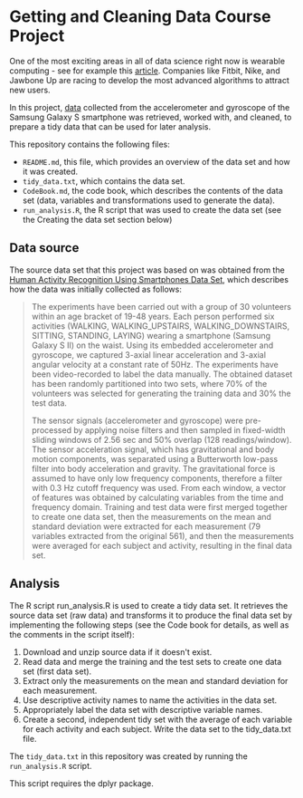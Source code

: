 # Getting and Cleaning Data Course Project 
One of the most exciting areas in all of data science right now is wearable computing - see for example this [article](http://www.insideactivitytracking.com/data-science-activity-tracking-and-the-battle-for-the-worlds-top-sports-brand/). Companies like Fitbit, Nike, and Jawbone Up are racing to develop the most advanced algorithms to attract new users. 

In this project, [data](https://d396qusza40orc.cloudfront.net/getdata%2Fprojectfiles%2FUCI%20HAR%20Dataset.zip) collected from the accelerometer and gyroscope of the Samsung Galaxy S smartphone was retrieved, worked with, and cleaned, to prepare a tidy data that can be used for later analysis.

This repository contains the following files:
* `README.md`, this file, which provides an overview of the data set and how it was created.
* `tidy_data.txt`, which contains the data set.
* `CodeBook.md`, the code book, which describes the contents of the data set (data, variables and transformations used to generate the data).
* `run_analysis.R`, the R script that was used to create the data set (see the Creating the data set section below)

## Data source
The source data set that this project was based on was obtained from the [Human Activity Recognition Using Smartphones Data Set](http://archive.ics.uci.edu/ml/datasets/Human+Activity+Recognition+Using+Smartphones), which describes how the data was initially collected as follows:

> The experiments have been carried out with a group of 30 volunteers within an age bracket of 19-48 years. Each person performed six activities (WALKING, WALKING_UPSTAIRS, WALKING_DOWNSTAIRS, SITTING, STANDING, LAYING) wearing a smartphone (Samsung Galaxy S II) on the waist. Using its embedded accelerometer and gyroscope, we captured 3-axial linear acceleration and 3-axial angular velocity at a constant rate of 50Hz. The experiments have been video-recorded to label the data manually. The obtained dataset has been randomly partitioned into two sets, where 70% of the volunteers was selected for generating the training data and 30% the test data.
>
> The sensor signals (accelerometer and gyroscope) were pre-processed by applying noise filters and then sampled in fixed-width sliding windows of 2.56 sec and 50% overlap (128 readings/window). The sensor acceleration signal, which has gravitational and body motion components, was separated using a Butterworth low-pass filter into body acceleration and gravity. The gravitational force is assumed to have only low frequency components, therefore a filter with 0.3 Hz cutoff frequency was used. From each window, a vector of features was obtained by calculating variables from the time and frequency domain.
> Training and test data were first merged together to create one data set, then the measurements on the mean and standard deviation were extracted for each measurement (79 variables extracted from the original 561), and then the measurements were averaged for each subject and activity, resulting in the final data set.

## Analysis
The R script run_analysis.R is used to create a tidy data set. It retrieves the source data set (raw data) and transforms it to produce the final data set by implementing the following steps (see the Code book for details, as well as the comments in the script itself):

1. Download and unzip source data if it doesn't exist.
2. Read data and merge the training and the test sets to create one data set (first data set).
3. Extract only the measurements on the mean and standard deviation for each measurement.
4. Use descriptive activity names to name the activities in the data set.
5. Appropriately label the data set with descriptive variable names.
6. Create a second, independent tidy set with the average of each variable for each activity and each subject. Write the data set to the tidy_data.txt file.

The `tidy_data.txt` in this repository was created by running the `run_analysis.R` script.

This script requires the dplyr package.
